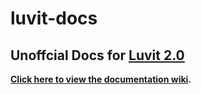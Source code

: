 # luvit-docs

## Unoffcial Docs for [Luvit 2.0](http://luvit.io)

**[Click here to view the documentation wiki](Wiki).**


